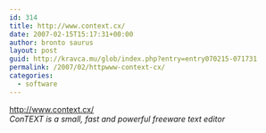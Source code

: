 ```yaml
---
id: 314
title: http://www.context.cx/
date: 2007-02-15T15:17:31+00:00
author: bronto saurus
layout: post
guid: http://kravca.mu/glob/index.php?entry=entry070215-071731
permalink: /2007/02/httpwww-context-cx/
categories:
  - software
---
```

<a href="http://www.context.cx/" target="_blank" >http://www.context.cx/</a>  
_ConTEXT is a small, fast and powerful freeware text editor_